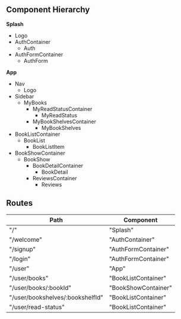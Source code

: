 ## Component Hierarchy

**Splash**
  - Logo
  - AuthContainer
    + Auth
  - AuthFormContainer
    + AuthForm

**App**
  - Nav
    + Logo
  - Sidebar
    + MyBooks
      - MyReadStatusContainer
        + MyReadStatus
      - MyBookShelvesContainer
        + MyBookShelves
  - BookListContainer
    + BookList
      - BookListItem
  - BookShowContainer
    + BookShow
      - BookDetailContainer
        + BookDetail
      - ReviewsContainer
        + Reviews

## Routes

|Path   | Component   |
|-------|-------------|
| "/" | "Splash" |
| "/welcome" | "AuthContainer" |
| "/signup" | "AuthFormContainer" |
| "/login" | "AuthFormContainer" |
| "/user" | "App" |
| "/user/books" | "BookListContainer" |
| "/user/books/:bookId" | "BookShowContainer" |
| "/user/bookshelves/:bookshelfId" | "BookListContainer" |
| "/user/read-status" | "BookListContainer" |
